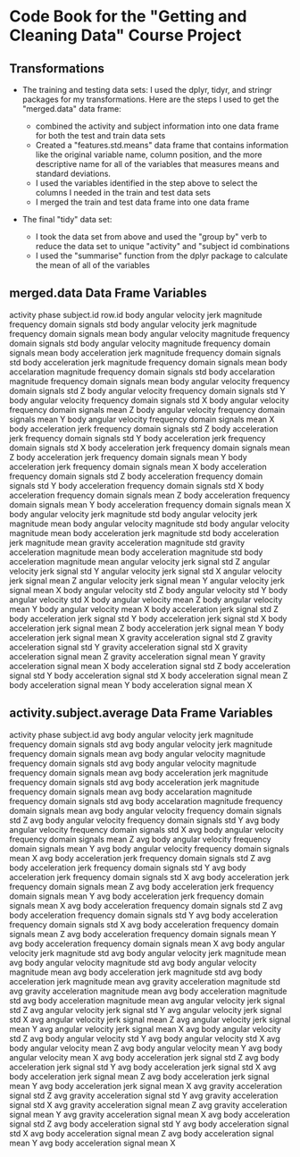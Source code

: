 # Code Book for the "Getting and Cleaning Data" Course Project

## Transformations

- The training and testing data sets: I used the dplyr, tidyr, and stringr packages for my transformations. Here are the steps I used to get the "merged.data" data frame:
  - combined the activity and subject information into one data frame for both the test and train data sets
  - Created a "features.std.means" data frame that contains information like the original variable name, column position, and the more descriptive name for all of the variables that measures means and standard deviations.
  - I used the variables identified in the step above to select the columns I needed in the train and test data sets
  - I merged the train and test data frame into one data frame
  
- The final "tidy" data set:
  - I took the data set from above and used the "group by" verb to reduce the data set to unique "activity" and "subject id combinations
  - I used the "summarise" function from the dplyr package to calculate the mean of all of the variables 
  

## merged.data Data Frame Variables

activity
phase
subject.id
row.id
body angular velocity jerk magnitude frequency domain signals std
body angular velocity jerk magnitude frequency domain signals mean
body angular velocity magnitude frequency domain signals std
body angular velocity magnitude frequency domain signals mean
body acceleration jerk magnitude frequency domain signals std
body acceleration jerk magnitude frequency domain signals mean
body accelaration magnitude frequency domain signals std
body accelaration magnitude frequency domain signals mean
body angular velocity frequency domain signals std Z
body angular velocity frequency domain signals std Y
body angular velocity frequency domain signals std X
body angular velocity frequency domain signals mean Z
body angular velocity frequency domain signals mean Y
body angular velocity frequency domain signals mean X
body acceleration jerk frequency domain signals std Z
body acceleration jerk frequency domain signals std Y
body acceleration jerk frequency domain signals std X
body acceleration jerk frequency domain signals mean Z
body acceleration jerk frequency domain signals mean Y
body acceleration jerk frequency domain signals mean X
body acceleration frequency domain signals std Z
body acceleration frequency domain signals std Y
body acceleration frequency domain signals std X
body acceleration frequency domain signals mean Z
body acceleration frequency domain signals mean Y
body acceleration frequency domain signals mean X
body angular velocity jerk magnitude std
body angular velocity jerk magnitude mean
body angular velocity magnitude std
body angular velocity magnitude mean
body acceleration jerk magnitude std
body acceleration jerk magnitude mean
gravity acceleration magnitude std
gravity acceleration magnitude mean
body acceleration magnitude std
body acceleration magnitude mean
angular velocity jerk signal std Z
angular velocity jerk signal std Y
angular velocity jerk signal std X
angular velocity jerk signal mean Z
angular velocity jerk signal mean Y
angular velocity jerk signal mean X
body angular velocity std Z
body angular velocity std Y
body angular velocity std X
body angular velocity mean Z
body angular velocity mean Y
body angular velocity mean X
body acceleration jerk signal std Z
body acceleration jerk signal std Y
body acceleration jerk signal std X
body acceleration jerk signal mean Z
body acceleration jerk signal mean Y
body acceleration jerk signal mean X
gravity acceleration signal std Z
gravity acceleration signal std Y
gravity acceleration signal std X
gravity acceleration signal mean Z
gravity acceleration signal mean Y
gravity acceleration signal mean X
body acceleration signal std Z
body acceleration signal std Y
body acceleration signal std X
body acceleration signal mean Z
body acceleration signal mean Y
body acceleration signal mean X

## activity.subject.average Data Frame Variables

activity
phase
subject.id
avg body angular velocity jerk magnitude frequency domain signals std
avg body angular velocity jerk magnitude frequency domain signals mean
avg body angular velocity magnitude frequency domain signals std
avg body angular velocity magnitude frequency domain signals mean
avg body acceleration jerk magnitude frequency domain signals std
avg body acceleration jerk magnitude frequency domain signals mean
avg body accelaration magnitude frequency domain signals std
avg body accelaration magnitude frequency domain signals mean
avg body angular velocity frequency domain signals std Z
avg body angular velocity frequency domain signals std Y
avg body angular velocity frequency domain signals std X
avg body angular velocity frequency domain signals mean Z
avg body angular velocity frequency domain signals mean Y
avg body angular velocity frequency domain signals mean X
avg body acceleration jerk frequency domain signals std Z
avg body acceleration jerk frequency domain signals std Y
avg body acceleration jerk frequency domain signals std X
avg body acceleration jerk frequency domain signals mean Z
avg body acceleration jerk frequency domain signals mean Y
avg body acceleration jerk frequency domain signals mean X
avg body acceleration frequency domain signals std Z
avg body acceleration frequency domain signals std Y
avg body acceleration frequency domain signals std X
avg body acceleration frequency domain signals mean Z
avg body acceleration frequency domain signals mean Y
avg body acceleration frequency domain signals mean X
avg body angular velocity jerk magnitude std
avg body angular velocity jerk magnitude mean
avg body angular velocity magnitude std
avg body angular velocity magnitude mean
avg body acceleration jerk magnitude std
avg body acceleration jerk magnitude mean
avg gravity acceleration magnitude std
avg gravity acceleration magnitude mean
avg body acceleration magnitude std
avg body acceleration magnitude mean
avg angular velocity jerk signal std Z
avg angular velocity jerk signal std Y
avg angular velocity jerk signal std X
avg angular velocity jerk signal mean Z
avg angular velocity jerk signal mean Y
avg angular velocity jerk signal mean X
avg body angular velocity std Z
avg body angular velocity std Y
avg body angular velocity std X
avg body angular velocity mean Z
avg body angular velocity mean Y
avg body angular velocity mean X
avg body acceleration jerk signal std Z
avg body acceleration jerk signal std Y
avg body acceleration jerk signal std X
avg body acceleration jerk signal mean Z
avg body acceleration jerk signal mean Y
avg body acceleration jerk signal mean X
avg gravity acceleration signal std Z
avg gravity acceleration signal std Y
avg gravity acceleration signal std X
avg gravity acceleration signal mean Z
avg gravity acceleration signal mean Y
avg gravity acceleration signal mean X
avg body acceleration signal std Z
avg body acceleration signal std Y
avg body acceleration signal std X
avg body acceleration signal mean Z
avg body acceleration signal mean Y
avg body acceleration signal mean X
